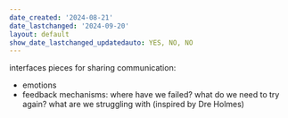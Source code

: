 ```yaml
---
date_created: '2024-08-21'
date_lastchanged: '2024-09-20'
layout: default
show_date_lastchanged_updatedauto: YES, NO, NO
---
```

interfaces pieces for sharing communication:
- emotions
- feedback mechanisms: where have we failed? what do we need to try again? what are we struggling with (inspired by Dre Holmes)